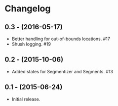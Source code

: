 Changelog
=========


0.3 - (2016-05-17)
------------------

- Better handling for out-of-bounds locations.  #17
- Shush logging.  #19


0.2 - (2015-10-06)
------------------

- Added states for Segmentizer and Segments.  #13


0.1 - (2015-06-24)
------------------

- Initial release.
